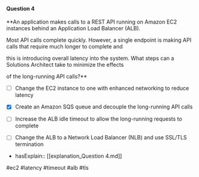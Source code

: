 #### Question  4


**An application makes calls to a REST API running on Amazon EC2 instances behind an Application Load Balancer (ALB).

Most API calls complete quickly. However, a single endpoint is making API calls that require much longer to complete and

this is introducing overall latency into the system. What steps can a Solutions Architect take to minimize the effects

of the long-running API calls?**


- [ ] Change the EC2 instance to one with enhanced networking to reduce latency


- [x] Create an Amazon SQS queue and decouple the long-running API calls


- [ ] Increase the ALB idle timeout to allow the long-running requests to complete


- [ ] Change the ALB to a Network Load Balancer (NLB) and use SSL/TLS termination



- hasExplain:: [[explanation_Question  4.md]]

#ec2 #latency #timeout #alb #tls 